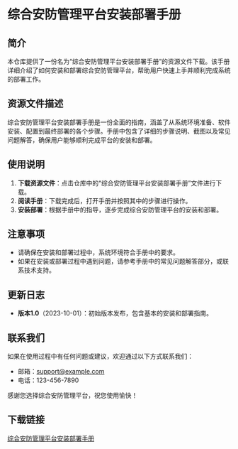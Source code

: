 # 综合安防管理平台安装部署手册

## 简介
本仓库提供了一份名为“综合安防管理平台安装部署手册”的资源文件下载。该手册详细介绍了如何安装和部署综合安防管理平台，帮助用户快速上手并顺利完成系统的部署工作。

## 资源文件描述
综合安防管理平台安装部署手册是一份全面的指南，涵盖了从系统环境准备、软件安装、配置到最终部署的各个步骤。手册中包含了详细的步骤说明、截图以及常见问题解答，确保用户能够顺利完成平台的安装和部署。

## 使用说明
1. **下载资源文件**：点击仓库中的“综合安防管理平台安装部署手册”文件进行下载。
2. **阅读手册**：下载完成后，打开手册并按照其中的步骤进行操作。
3. **安装部署**：根据手册中的指导，逐步完成综合安防管理平台的安装和部署。

## 注意事项
- 请确保在安装和部署过程中，系统环境符合手册中的要求。
- 如果在安装或部署过程中遇到问题，请参考手册中的常见问题解答部分，或联系技术支持。

## 更新日志
- **版本1.0**（2023-10-01）：初始版本发布，包含基本的安装和部署指南。

## 联系我们
如果在使用过程中有任何问题或建议，欢迎通过以下方式联系我们：
- 邮箱：support@example.com
- 电话：123-456-7890

感谢您选择综合安防管理平台，祝您使用愉快！

## 下载链接

[综合安防管理平台安装部署手册](https://pan.quark.cn/s/f13c72ef3a82)